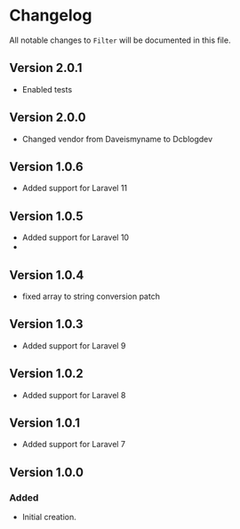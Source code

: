 # Changelog

All notable changes to `Filter` will be documented in this file.

## Version 2.0.1

- Enabled tests

## Version 2.0.0

- Changed vendor from Daveismyname to Dcblogdev

## Version 1.0.6

- Added support for Laravel 11

## Version 1.0.5

- Added support for Laravel 10
- 
## Version 1.0.4

- fixed array to string conversion patch

## Version 1.0.3

- Added support for Laravel 9

## Version 1.0.2

- Added support for Laravel 8

## Version 1.0.1

- Added support for Laravel 7

## Version 1.0.0

### Added
- Initial creation.
